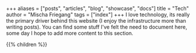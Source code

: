 +++
aliases = ["posts", "articles", "blog", "showcase", "docs"]
title = "Tech"
author = "Mischa Friegang"
tags = ["index"]
+++
I love technology, its really the primary driver behind this website (I enjoy the infrastructure more than writing posts). You can find some stuff I've felt the need to document here, some day I hope to add more content to this section.

{{% children  %}}